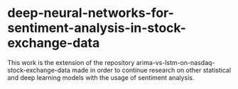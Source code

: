 # deep-neural-networks-for-sentiment-analysis-in-stock-exchange-data
This work is the extension of the repository arima-vs-lstm-on-nasdaq-stock-exchange-data made in order to continue research on other statistical and deep learning models with the usage of sentiment analysis. 
